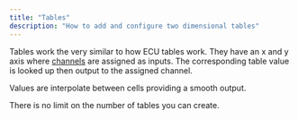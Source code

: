 ```yaml
---
title: "Tables"
description: "How to add and configure two dimensional tables"
---
```


Tables work the very similar to how ECU tables work. They have an x and y axis where [channels](../concepts/channels-and-events#channels) are assigned as inputs. The corresponding table value is looked up then output to the assigned channel.

Values are interpolate between cells providing a smooth output.

There is no limit on the number of tables you can create.
